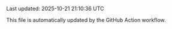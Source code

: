 Last updated: 2025-10-21 21:10:36 UTC

This file is automatically updated by the GitHub Action workflow.
